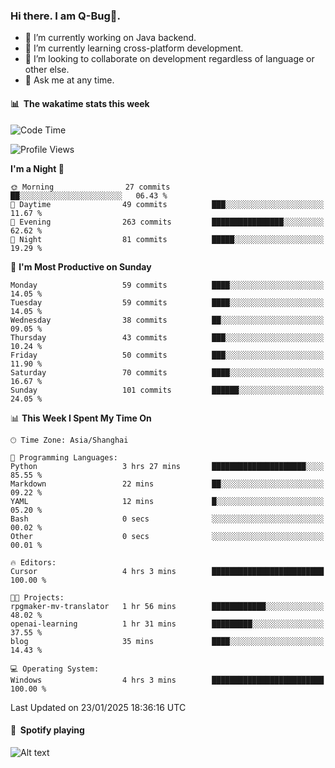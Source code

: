 ### Hi there. I am Q-Bug🐞.

- 🔭 I’m currently working on Java backend.
- 🌱 I’m currently learning cross-platform development.
- 👯 I’m looking to collaborate on development regardless of language or other else.
- 💬 Ask me at any time.

#### 📊 &nbsp;**The wakatime stats this week**  
<!--START_SECTION:waka-->
![Code Time](http://img.shields.io/badge/Code%20Time-232%20hrs%2048%20mins-blue)

![Profile Views](http://img.shields.io/badge/Profile%20Views-0-blue)

**I'm a Night 🦉** 

```text
🌞 Morning                27 commits          ██░░░░░░░░░░░░░░░░░░░░░░░   06.43 % 
🌆 Daytime                49 commits          ███░░░░░░░░░░░░░░░░░░░░░░   11.67 % 
🌃 Evening                263 commits         ████████████████░░░░░░░░░   62.62 % 
🌙 Night                  81 commits          █████░░░░░░░░░░░░░░░░░░░░   19.29 % 
```
📅 **I'm Most Productive on Sunday** 

```text
Monday                   59 commits          ████░░░░░░░░░░░░░░░░░░░░░   14.05 % 
Tuesday                  59 commits          ████░░░░░░░░░░░░░░░░░░░░░   14.05 % 
Wednesday                38 commits          ██░░░░░░░░░░░░░░░░░░░░░░░   09.05 % 
Thursday                 43 commits          ███░░░░░░░░░░░░░░░░░░░░░░   10.24 % 
Friday                   50 commits          ███░░░░░░░░░░░░░░░░░░░░░░   11.90 % 
Saturday                 70 commits          ████░░░░░░░░░░░░░░░░░░░░░   16.67 % 
Sunday                   101 commits         ██████░░░░░░░░░░░░░░░░░░░   24.05 % 
```


📊 **This Week I Spent My Time On** 

```text
🕑︎ Time Zone: Asia/Shanghai

💬 Programming Languages: 
Python                   3 hrs 27 mins       █████████████████████░░░░   85.55 % 
Markdown                 22 mins             ██░░░░░░░░░░░░░░░░░░░░░░░   09.22 % 
YAML                     12 mins             █░░░░░░░░░░░░░░░░░░░░░░░░   05.20 % 
Bash                     0 secs              ░░░░░░░░░░░░░░░░░░░░░░░░░   00.02 % 
Other                    0 secs              ░░░░░░░░░░░░░░░░░░░░░░░░░   00.01 % 

🔥 Editors: 
Cursor                   4 hrs 3 mins        █████████████████████████   100.00 % 

🐱‍💻 Projects: 
rpgmaker-mv-translator   1 hr 56 mins        ████████████░░░░░░░░░░░░░   48.02 % 
openai-learning          1 hr 31 mins        █████████░░░░░░░░░░░░░░░░   37.55 % 
blog                     35 mins             ████░░░░░░░░░░░░░░░░░░░░░   14.43 % 

💻 Operating System: 
Windows                  4 hrs 3 mins        █████████████████████████   100.00 % 
```


 Last Updated on 23/01/2025 18:36:16 UTC
<!--END_SECTION:waka-->

#### 🎵 &nbsp;**Spotify playing**  
![Alt text](https://spotify-recently-played-readme.vercel.app/api?user=e5y1o4x7kdt9kf2blu4wvmb4s&unique={true|1|on|yes})

